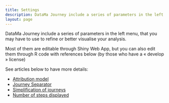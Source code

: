 ```yaml
---
title: Settings
description: DataMa Journey include a series of parameters in the left menu, that you may have to use to refine or better visualise your analysis.
layout: page
---
```


DataMa Journey include a series of parameters in the left menu, that you may have to use to refine or better visualise your analysis.

Most of them are editable through Shiny Web App, but you can also edit them through R code with references below (by those who have a « develop » license)

See articles below to have more details:

 * [Attribution model]({{site.url}}{{site.baseurl}}/core_app/journey/web_application/menu/settings/attribution_model)
 * [Journey Separator]({{site.url}}{{site.baseurl}}/core_app/journey/web_application/menu/settings/journey_separator)
 * [Simplification of journeys]({{site.url}}{{site.baseurl}}/core_app/journey/web_application/menu/settings/simplification_of_journeys)
 * [Number of steps displayed]({{site.url}}{{site.baseurl}}/core_app/journey/web_application/menu/settings/number_of_steps_displayed)
